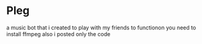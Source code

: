 # Pleg
a music bot that i created to play with my friends
to functionon you  need to install ffmpeg
also i posted only the code

